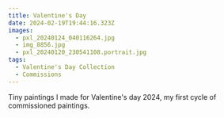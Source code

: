 ```yaml
---
title: Valentine's Day
date: 2024-02-19T19:44:16.323Z
images:
  - pxl_20240124_040116264.jpg
  - img_8856.jpg
  - pxl_20240120_230541108.portrait.jpg
tags:
  - Valentine's Day Collection
  - Commissions
---
```

Tiny paintings I made for Valentine's day 2024, my first cycle of commissioned paintings.
